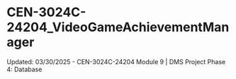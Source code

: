 # CEN-3024C-24204_VideoGameAchievementManager
Updated: 03/30/2025 - CEN-3024C-24204 Module 9 | DMS Project Phase 4: Database
